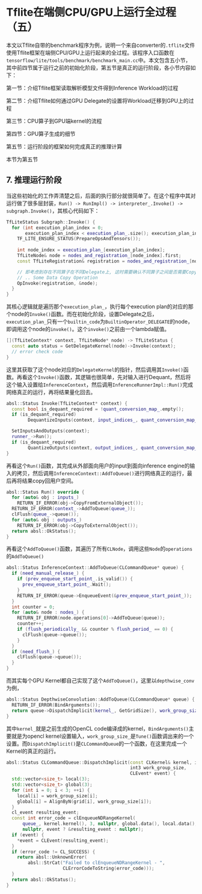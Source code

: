# Tflite在端侧CPU/GPU上运行全过程（五）

本文以Tflite自带的benchmark程序为例，说明一个来自converter的`.tflite`文件使用Tflite框架在端侧CPU/GPU上运行起来的全过程。该程序入口函数在`tensorflow/lite/tools/benchmark/benchmark_main.cc`中。本文包含五小节，其中前四节属于运行之前的初始化阶段，第五节是真正的运行阶段，各小节内容如下：

第一节：介绍Tflite框架读取解析模型文件得到Inference Workload的过程

第二节：介绍Tflite如何通过GPU Delegate的设置将Workload迁移到GPU上的过程

第三节：CPU算子到GPU端kernel的流程

第四节：GPU算子生成的细节

第五节：运行阶段的框架如何完成真正的推理计算

本节为第五节

## 7. 推理运行阶段

当这些初始化的工作弄清楚之后，后面的执行部分就很简单了。在这个程序中其对运行做了很多层封装，`Run() -> RunImpl() -> interpreter_.Invoke() -> subgraph.Invoke()`，其核心代码如下：

```C++
TfLiteStatus Subgraph::Invoke() {
  for (int execution_plan_index = 0;
       execution_plan_index < execution_plan_.size(); execution_plan_index++) {
    TF_LITE_ENSURE_STATUS(PrepareOpsAndTensors());
      
    int node_index = execution_plan_[execution_plan_index];
    TfLiteNode& node = nodes_and_registration_[node_index].first;
    const TfLiteRegistration& registration = nodes_and_registration_[node_index].second;

    // 即考虑到存在不同算子在不同Delegate上, 这时需要确认不同算子之间是否需要Copy数据
    // .. Some Data Copy Operation
    OpInvoke(registration, &node);
  }
}
```

其核心逻辑就是遍历那个`execution_plan_`，执行每个execution plan的对应的那个node的`Invoke()`函数。而在初始化阶段，设置Delegate之后，`execution_plan_`只有一个`builtin_code`为`BuiltinOperator_DELEGATE`的node，即调用这个node的`invoke()`。这个`invoke()`之前由一个lambda赋值。

```C++
[](TfLiteContext* context, TfLiteNode* node) -> TfLiteStatus {
  const auto status = GetDelegateKernel(node)->Invoke(context);
  // error check code
}
```

这里其获取了这个node对应的`DelegateKernel`的指针，然后调用其`Invoke()`函数。再看这个`Invoke()`函数，其逻辑也很简单，先对输入进行Dequant，然后将这个输入设置给`InferenceContext`，然后调用`InferenceRunnerImpl::Run()`完成网络真正的运行，再将结果量化回去。

```C++
absl::Status Invoke(TfLiteContext* context) {
  const bool is_dequant_required = !quant_conversion_map_.empty();
  if (is_dequant_required) 
        DequantizeInputs(context, input_indices_, quant_conversion_map_);

  SetInputsAndOutputs(context);
  runner_->Run();
  if (is_dequant_required)
        QuantizeOutputs(context, output_indices_, quant_conversion_map_));
}
```

再看这个`Run()`函数，其完成从外部面向用户的input到面向inference engine的输入的拷贝，然后调用`InferenceContext::AddToQueue()`进行网络真正的运行，最后再将结果copy回用户空间。

```C++
absl::Status Run() override {
  for (auto& obj : inputs_) 
    RETURN_IF_ERROR(obj->CopyFromExternalObject());
  RETURN_IF_ERROR(context_->AddToQueue(queue_));
  clFlush(queue_->queue());
  for (auto& obj : outputs_) 
    RETURN_IF_ERROR(obj->CopyToExternalObject());
  return absl::OkStatus();
}
```

再看这个`AddToQueue()`函数，其遍历了所有`CLNode`，调用这些`Node`的`operations`的`AddToQueue()`

```C++
absl::Status InferenceContext::AddToQueue(CLCommandQueue* queue) {
  if (need_manual_release_) {
    if (prev_enqueue_start_point_.is_valid()) {
      prev_enqueue_start_point_.Wait();
    }
    RETURN_IF_ERROR(queue->EnqueueEvent(&prev_enqueue_start_point_));
  }
  int counter = 0;
  for (auto& node : nodes_) {
    RETURN_IF_ERROR(node.operations[0]->AddToQueue(queue));
    counter++;
    if (flush_periodically_ && counter % flush_period_ == 0) {
      clFlush(queue->queue());
    }
  }
  if (need_flush_) {
    clFlush(queue->queue());
  }
}
```

而其实每个GPU Kernel都自己实现了这个`AddToQueue()`，这里以`depthwise_conv`为例，

```C++
absl::Status DepthwiseConvolution::AddToQueue(CLCommandQueue* queue) {
  RETURN_IF_ERROR(BindArguments());
  return queue->DispatchImplicit(kernel_, GetGridSize(), work_group_size_);
}
```

其中`kernel_`就是之前生成的OpenCL code编译成的kernel，`BindArguments()`主要就是为opencl kernel设置输入，`work_group_size_`是`Tune()`函数调出来的一个设置。而`DispatchImplicit()`是`CLCommandQueue`的一个函数，在这里完成一个Kernel的真正的运行。

```C++
absl::Status CLCommandQueue::DispatchImplicit(const CLKernel& kernel, int3 grid,
                                              int3 work_group_size,
                                              CLEvent* event) {
  std::vector<size_t> local(3);
  std::vector<size_t> global(3);
  for (int i = 0; i < 3; ++i) {
    local[i] = work_group_size[i];
    global[i] = AlignByN(grid[i], work_group_size[i]);
  }
  cl_event resulting_event;
  const int error_code = clEnqueueNDRangeKernel(
      queue_, kernel.kernel(), 3, nullptr, global.data(), local.data(), 0,
      nullptr, event ? &resulting_event : nullptr);
  if (event) {
    *event = CLEvent(resulting_event);
  }
  if (error_code != CL_SUCCESS) {
    return absl::UnknownError(
        absl::StrCat("Failed to clEnqueueNDRangeKernel - ",
                     CLErrorCodeToString(error_code)));
  }
  return absl::OkStatus();
}
```


